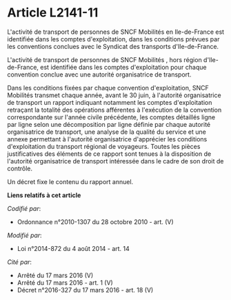 # Article L2141-11

L'activité de transport de personnes de       SNCF Mobilités  en Ile-de-France est identifiée dans les comptes
d'exploitation, dans les conditions prévues par les conventions conclues avec le Syndicat des transports d'Ile-de-France. 

L'activité de transport de personnes de       SNCF Mobilités , hors région d'Ile-de-France, est identifiée dans les comptes
d'exploitation pour chaque convention conclue avec une autorité organisatrice de transport. 

Dans les conditions fixées par chaque convention d'exploitation,       SNCF Mobilités  transmet chaque année, avant le 30
juin, à l'autorité organisatrice de transport un rapport indiquant notamment les comptes d'exploitation retraçant la totalité
des opérations afférentes à l'exécution de la convention correspondante sur l'année civile précédente, les comptes détaillés
ligne par ligne selon une décomposition par ligne définie par chaque autorité organisatrice de transport, une analyse de la
qualité du service et une annexe permettant à l'autorité organisatrice d'apprécier les conditions d'exploitation du transport
régional de voyageurs. Toutes les pièces justificatives des éléments de ce rapport sont tenues à la disposition de l'autorité
organisatrice de transport intéressée dans le cadre de son droit de contrôle. 

Un décret fixe le contenu du rapport annuel.

**Liens relatifs à cet article**

_Codifié par_:

  - Ordonnance n°2010-1307 du 28 octobre 2010 - art. (V)

_Modifié par_:

  - Loi n°2014-872 du 4 août 2014 - art. 14

_Cité par_:

  - Arrêté du 17 mars 2016 (V)
  - Arrêté du 17 mars 2016 - art. 1 (V)
  - Décret n°2016-327 du 17 mars 2016 - art. 18 (V)
